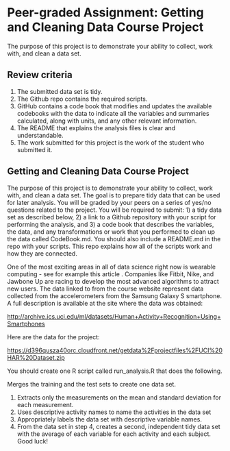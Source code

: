 # Peer-graded Assignment: Getting and Cleaning Data Course Project
The purpose of this project is to demonstrate your ability to collect, work with, and clean a data set.

## Review criteria
1. The submitted data set is tidy.
2. The Github repo contains the required scripts.
3. GitHub contains a code book that modifies and updates the available codebooks with the data to indicate all the variables and summaries calculated, along with units, and any other relevant information.
4. The README that explains the analysis files is clear and understandable.
5. The work submitted for this project is the work of the student who submitted it.

## Getting and Cleaning Data Course Project
The purpose of this project is to demonstrate your ability to collect, work with, and clean a data set. 
The goal is to prepare tidy data that can be used for later analysis. You will be graded by your peers on a series 
of yes/no questions related to the project. You will be required to submit: 1) a tidy data set as described below, 
2) a link to a Github repository with your script for performing the analysis, and 3) a code book that describes the 
variables, the data, and any transformations or work that you performed to clean up the data called CodeBook.md. You 
should also include a README.md in the repo with your scripts. This repo explains how all of the scripts work and how 
they are connected.

One of the most exciting areas in all of data science right now is wearable computing - see for example this article .
Companies like Fitbit, Nike, and Jawbone Up are racing to develop the most advanced algorithms to attract new users. 
The data linked to from the course website represent data collected from the accelerometers from the Samsung Galaxy S smartphone. 
A full description is available at the site where the data was obtained:

http://archive.ics.uci.edu/ml/datasets/Human+Activity+Recognition+Using+Smartphones

Here are the data for the project:

https://d396qusza40orc.cloudfront.net/getdata%2Fprojectfiles%2FUCI%20HAR%20Dataset.zip

You should create one R script called run_analysis.R that does the following.

Merges the training and the test sets to create one data set.
1. Extracts only the measurements on the mean and standard deviation for each measurement.
2. Uses descriptive activity names to name the activities in the data set
3. Appropriately labels the data set with descriptive variable names.
4. From the data set in step 4, creates a second, independent tidy data set with the average of each variable for each activity and each subject.
Good luck!
